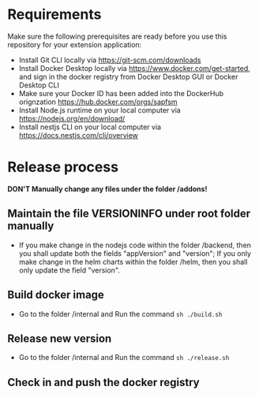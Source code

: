 # Requirements
Make sure the following prerequisites are ready before you use this repository for your extension application:
* Install Git CLI locally via https://git-scm.com/downloads
* Install Docker Desktop locally via https://www.docker.com/get-started, and sign in the docker registry from Docker Desktop GUI or Docker Desktop CLI
* Make sure your Docker ID has been added into the DockerHub orignzation https://hub.docker.com/orgs/sapfsm
* Install Node.js runtime on your local computer via https://nodejs.org/en/download/
* Install nestjs CLI on your local computer via https://docs.nestjs.com/cli/overview

# Release process

**DON'T Manually change any files under the folder /addons!**

## Maintain the file VERSIONINFO under root folder manually
* If you make change in the nodejs code within the folder /backend, then you shall update both the fields "appVersion" and "version"; If you only make change in the helm charts within the folder /helm, then you shall only update the field "version". 

## Build docker image
* Go to the folder /internal and Run the command `sh ./build.sh`

## Release new version
* Go to the folder /internal and Run the command `sh ./release.sh`

## Check in and push the docker registry
